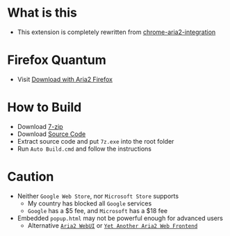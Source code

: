# What is this

- This extension is completely rewritten from [chrome-aria2-integration](https://github.com/robbielj/chrome-aria2-integration) 

# Firefox Quantum

- Visit [Download with Aria2 Firefox](https://github.com/jc3213/download_with_aria2-firefox)

# How to Build

- Download [7-zip](https://www.7-zip.org/)
- Download [Source Code](https://github.com/jc3213/download_with_aria2/archive/refs/heads/master.zip)
- Extract source code and put `7z.exe` into the root folder
- Run `Auto Build.cmd` and follow the instructions

# Caution

- Neither `Google Web Store`, nor `Microsoft Store` supports
    - My country has blocked all `Google` services
    - `Google` has a $5 fee, and `Microsoft` has a $18 fee
- Embedded `popup.html` may not be powerful enough for advanced users
    - Alternative [`Aria2 WebUI`](https://ziahamza.github.io/webui-aria2/) or [`Yet Another Aria2 Web Frontend`](http://binux.github.io/yaaw/demo/)
